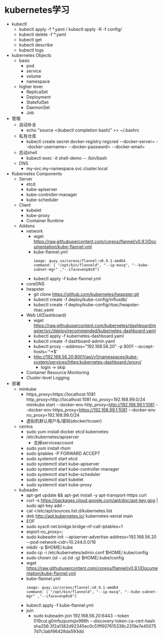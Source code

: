 # kubernetes学习
- kubectl
    - kubectl apply -f *.yaml / kubectl apply -R -f config/
    - kubectl delete -f *.yaml
    - kubectl get
    - kubectl describe
    - kubectl logs
- kubernetes Objects
    - basic
        - pod
        - service
        - volume
        - namespace
    - higher lever
        - ReplicaSet
        - Deployment
        - StatefulSet
        - DaemonSet
        - Job
- 管理
    - 自动补全
        - echo "source <(kubectl completion bash)" >> ~/.bashrc
    - 私有仓库
        - kubectl create secret docker-registry regcred --docker-server=<your-registry-server> --docker-username=<your-name> --docker-password=<your-pword> --docker-email=<your-email>
    - 启动shell
        - kubectl exec -it shell-demo -- /bin/bash
    - DNS
        - my-svc.my-namespace.svc.cluster.local
- Kubernetes Components
    - Server
        - etcd
        - kube-apiserver
        - kube-controller-manager
        - kube-scheduler
    - Client
        - kubelet
        - kube-proxy
        - Container Runtime
    - Addons
        - network
            - wget https://raw.githubusercontent.com/coreos/flannel/v0.9.1/Documentation/kube-flannel.yml
            - kube-flannel.yml
                ```systemd
                image: quay.io/coreos/flannel:v0.9.1-amd64
                command: [ "/opt/bin/flanneld", "--ip-masq", "--kube-subnet-mgr" ,"--iface=enp0s8"]
                ```
            - kubectl apply -f kube-flannel.yml
        - coreDNS
        - heapster
            - git clone https://github.com/kubernetes/heapster.git
            - kubectl create -f deploy/kube-config/influxdb/
            - kubectl create -f deploy/kube-config/rbac/heapster-rbac.yaml
        - Web UI(Dashboard)
            - wget https://raw.githubusercontent.com/kubernetes/dashboard/master/src/deploy/recommended/kubernetes-dashboard.yaml
            - kubectl apply -f kubernetes-dashboard.yaml
            - kubectl create -f dashboard-admin.yaml
            - kubectl proxy --address="192.168.56.20" -p 8001 --accept-hosts='^*$'
            - http://192.168.56.20:8001/api/v1/namespaces/kube-system/services/https:kubernetes-dashboard:/proxy/
                - login -> skip
        - Container Resource Monitoring
        - Cluster-level Logging
- 部署
    - minkube
        - https_proxy=https://localhost:1081 http_proxy=http://localhost:1081 no_proxy=192.168.99.0/24 minikube start --docker-env http_proxy=http://192.168.99.1:1081 --docker-env https_proxy=https://192.168.99.1:1081 --docker-env no_proxy=192.168.99.0/24
        - 虚拟机默认用户名/密码(docker/tcuser)
    - centos
        - sudo yum install docker etcd kubernetes
        - /etc/kubernetes/apiserver
            - 去掉serviceaccount
        - sudo yum install *rhsm*
        - sudo iptables -P FORWARD ACCEPT
        - sudo systemctl start etcd
        - sudo systemctl start kube-apiserver
        - sudo systemctl start kube-controller-manager
        - sudo systemctl start kube-scheduler
        - sudo systemctl start kubelet
        - sudo systemctl start kube-proxy
    - kubeadm
        - apt-get update && apt-get install -y apt-transport-https curl
        - curl -s https://packages.cloud.google.com/apt/doc/apt-key.gpg | sudo apt-key add -
        - cat <<EOF >/etc/apt/sources.list.d/kubernetes.list
        - deb http://apt.kubernetes.io/ kubernetes-xenial main
        - EOF
        - sudo sysctl net.bridge.bridge-nf-call-iptables=1
        - export no_proxy=<machine IP>;
        - sudo kubeadm init --apiserver-advertise-address=192.168.56.20 --pod-network-cidr=10.244.0.0/16
        - mkdir -p $HOME/.kube
        - sudo cp -i /etc/kubernetes/admin.conf $HOME/.kube/config
        - sudo chown $(id -u):$(id -g) $HOME/.kube/config
        - wget https://raw.githubusercontent.com/coreos/flannel/v0.9.1/Documentation/kube-flannel.yml
        - kube-flannel.yml
            ```systemd
            image: quay.io/coreos/flannel:v0.9.1-amd64
            command: [ "/opt/bin/flanneld", "--ip-masq", "--kube-subnet-mgr" ,"--iface=enp0s8"]
            ```
        - kubectl apply -f kube-flannel.yml
        - join
            - sudo kubeadm join 192.168.56.20:6443 --token 019cut.g0mfszpumqix996h --discovery-token-ca-cert-hash sha256:3f2a1382d92345ec0c51ff607615338c2319e7e450757d7c3abf86428da593dd